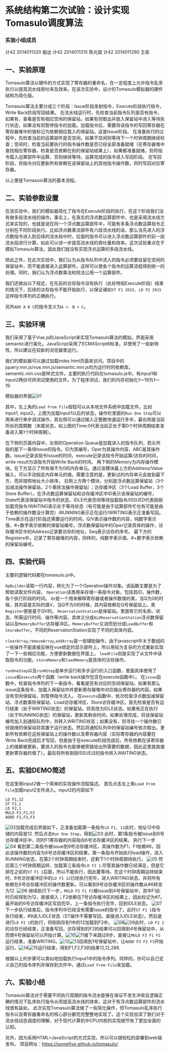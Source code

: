 # 系统结构第二次试验：设计实现Tomasulo调度算法

### 实验小组成员

计42 2014011320 殷达
计42 2014011315 陈光斌
计42 2014011290 王栋

## 一、实验原理

Tomasulo算法以硬件的方式实现了寄存器的重命名，在一定程度上允许指令乱序执行以提高流水线吞吐率及效率。在该次实验中，设计的Tomasulo模拟器的硬件结构为简化版。

Tomasulo算法主要分成三个阶段：Issue阶段发射指令，Execute阶段执行指令，Write Back阶段写回结果。
在流水线运行时，先检查当前指令队列是否有指令，如果有，查看是否有相应空闲的保留站，如果有则取出并放入保留站中进入等待执行状态，如果没有则暂停指令的加载。加载指令后，需要将该指令的写回寄存器在寄存器堆中的值标记为依赖相应载入的保留站。这是Issue阶段。
在准备执行的过程中，先检查当前的运算部件是否空闲，如果不空闲则等待下一个时钟周期继续检查；空闲时，检查当前要执行的指令操作数是否已经全部准备就绪（在寄存器堆中查找相应寄存器，检查是否依赖在别的保留站结果上），如果都准备就绪，则将指令载入运算部件中运算，否则继续等待。运算完成的指令进入写回阶段。
在写回阶段，将指令对应更新所有依赖在该保留站上的其他指令操作数，同时写回对应寄存器。

以上便是Tomasulo算法的基本流程。

## 二、实验参数设置

在该实验中，我们的模拟器简化了指令在Execute阶段的执行，在这个阶段我们没有做多段流水线的操作。事实上，在真实的浮点数运算部件中，也是采用流水线方式来实现的，也就是说在同一个浮点数运算部件中，可能有多条浮点数运算指令正分别在不同阶段执行。比如浮点数乘法部件有六段流水线的话，那么当先进入的浮点数指令进入到后续的流水段中时，后面的指令可以进入浮点数运算部件的前一段流水段进行计算，如此可以进一步提高流水线的吞吐量和效率。这次试验重点在于模拟Tomasulo算法，因此我们就没有实现浮点运算的多段流水线。

除此之外，在此次实验中，我们认为从指令队列中流入的指令必须要驻留在空闲的保留站中，而不能直接进入运算部件。这样可以使各个指令的运算流程得到统一的处理。同时，我们认为浮点数乘法和除法公用一个运算部件。

我们还做出以下规定，在先前的访存指令没有执行（此处特指Execute阶段）结束的情况下，后续的访存指令不能开始执行，以保证诸如`ST F1 2015, LD F2 2015`这样指令序列的正确执行。

另外`ADD A B C`的指令含义为`A <- B + C`。

## 三、实验环境

我们采用了基于Vue.js的JavaScript来实现Tomasulo算法的模拟。界面采用semantic进行美化。JavaScript采用了ECMAScript6标准，并使用了一些新特性，所以建议在较新的浏览器里运行。

我们的模拟器可以通过加载index.html页面来访问。项目中的jquery.min.js/vue.min.js/semantic.min.js均为运行时的依赖库。semantic.min.css是样式文件。主要的执行代码在tomasulo.js中。有input1和input2两份可供测试使用的文件。为了程序测试，我们的内存初始化1～19为1～19.

模拟器的界面![01](image/01.png)

其中，左上角的`Load From File`按钮可以从本地文件系统中加载文件。比如input1, input2。上图为加载input1以后的状态。操作栏里面的`Run One Step`可以用来进行单步调试操作，其右侧可以通过输入正整数快速运行多步。最右侧是当前所处的周期数（末尾状态，如上图的Time:0代表当前正处于第0个时钟周期结束准备进入第1个时钟周期）。

在下侧的页面内容中，左侧的Operation Queue是加载进入的指令队列，箭头所指的是下一条待Issue的指令。ID为其编号，Oper为其操作内容，ABC是其操作数。issue记录该指令Issue的时间，execute记录该指令开始运算/访存的时间，write result为该指令开始Write Back的时间。
再下侧的Memory为内存操作模块。在下方显示了所有值不为0的内存单元。通过该模块最上方的Address/Value输入，可以手动指定内存单元的值。需要注意的是，更新过的内存单元会放到最下方，而非按照地址大小排序。
右侧上方两个模块，分别是浮点数运算保留站（3个加减法操作保留站，2个乘除法操作保留站）；访存缓冲区（3个Load Buffer，3个Store Buffer）。在浮点数运算保留站和访存缓冲区中ID表示该保留站的编号，State代表该保留站中指令的状态，IDLE代表空闲等待加载指令/ISSUED代表刚刚加载完指令/WAITING表示处于等待状态（有可能是由于运算部件忙也有可能是由于依赖的操作数没计算完）/RUNNING表示正在运行/WRITING表示正准备写回。Time表示在运行阶段还需要运行的时间，Q/V表示操作数的内容，纯数字表示值，#+数字表示依赖的保留站编号。浮点数保留站中的Oper记录具体的操作，访存缓冲区中的Address记录要访存的地址，Seq表示访存的序号。
最下方的Registers中，记录了寄存器堆的内容，同样的，纯数字表示值，#+数字表示依赖的保留站编号。

## 四、实验代码

主要的逻辑代码都在tomasulo.js中。

`OpBuilder`读取一行内容，转化为了一个Operation操作对象。该函数主要是为了帮助读取文件内容。
`Operation`该类用来存储一条指令对象，包括其ID，操作数，各个执行阶段的时间。
`QV`是一个用来解释寄存器或者操作数值的类，当Q为0的时候，其内容是实际的值V，当Q不为0的时候，其内容依赖在Q号保留站上。类`Register`便是基于QV的。
`ReservationStation`是保留站。里面有它的名称、状态、所需运行时间、操作等内容。具体又分成`ALUReservationStation`浮点数保留站以及`MemoryBuffer`访存缓冲区。`MemoryBuffer`又进而划分成`LoadBuffer`和`StoreBuffer`。不同的ReservationStation实现了不同的具体内容。

`clearArray`,`removeArray`,`addArray`是一些辅助操作，由于javascript中关于数组的一些操作不能直接反映在vue绑定的显示部件上，所以用较为复杂的方式重新实现了一下一些相应功能，方便更新数据在界面上。
`loadFile`则是实现了从文件中读取指令的功能。`storeMemory`和`loadMemory`是具体的访存操作。

`runOneStep`以及`runNStep`是单步运行和多步运行的入口函数，里面具体使用了`issue`和`execute`两个函数（write back操作包含在execute函数中）。
在`issue`函数中，检查指令序列的下一条指令，看看是否有对应的空闲保留站，如果有那么issue这条指令，加载入保留站中并更新寄存器堆中对应输出寄存器的内容。如果没有空闲保留站，则暂停指令流入。
在`execute`函数中，依次检查浮点数加减保留站、浮点数乘除保留站、Load访存缓冲区、Store访存缓冲区。首先检查是否有运行结束（处于WRITING状态）的保留站，将其改为IDLE状态。如果有正在执行（处于RUNNING状态）的保留站，更新其剩余时间，如果处理完成，将该保留站编号加入到通知队列中，并转入WRITING状态；如果没有，则寻找一个操作数已经就绪的保留站将其置于运行状态。然后将通知队列中的保留站编号依次取出，更新所有依赖在这些保留站上的操作数以及寄存器内容（实际寄存器的内容要在Write Back完成后才写回，但是由于在execute阶段完成后，所有依赖在该寄存器上的值都被更新，要进入的指令也能够被旁路给出所需要的数据，因此这里就直接更新寄存器的值了）。最后将所有刚刚ISSUE过的指令转入WAITING状态。

## 五、实验DEMO简述

在这里用input2做一个简单的实验操作流程描述。
首先点击左上角`Load From File`加载input2文件进入。input2的内容如下

```assembly
LD F1,12
ST F1,1
LD F2,1
MULD F3,F1,F2
ADDD F3,F3,F3
```

![02](image/02.png)加载完成后界面如下，正准备加载第一条指令`LD F1, 12`此时，地址12中存储的内容是12.
然后点击`Run One Step`，得到![03](image/03.png)
此时，第1条指令被Issue到6号访存缓冲区中，同时F1寄存器的内容指向6号访存缓冲区的结果。
执行下一步![04](image/04.png)
看到第二条指令被issue到9号访存缓冲区，其操作数为F1，F1依赖#6，因此该操作数的内容为6号访存缓冲区的结果，第一条指令开始执行load操作，进入RUNNING状态，在第2个时钟周期结束时，还剩下1个时钟周期待执行。
![05](image/05.png)
然后第三个时钟周期运转，加载第三条指令`LD F2 1`.尽管其操作数已经满足，但是它排在之前的`ST F1 1`后面，所以不能执行，因此要等待。在这个时钟周期运转结束时，6号访存缓冲区中的`LD F1 12`已经执行完毕，进入WRITING状态，并将所有依赖在6号访存缓冲区的操作数更新。可以看到9号访存缓冲区的操作数从#6转变为12.
![06](image/06.png)
继续执行下一步，`MULD F3 F1 F2`被issue到4号保留站中，其中F1此时已经得到为12，直接填入；F2依赖在7号访存缓冲区的结果上，因此标记为#7。最开始的6号访存缓冲区写回完毕，上一条指令执行完毕，回到IDLE状态。
![07](image/07.png)
下一步执行结束后，指令序列中已经没有需要issue的指令了。此时`ST F1 1`指令执行结束，#9进入IDLE状态（ST操作不需要写回，直接进入IDLE状态）。然后是进行`LD F2 1`的执行，将刚刚存到1中的12加载到F2中。
![08](image/08.png)![09](image/09.png)此时，`LD F2 1`的访存已经结束，正准备写回，访存得到的F2的结果可以回填到4号保留站中，从而使4号保留站可以开始计算。![10](image/10.png)![11](image/11.png)接下来跳过8步，直接让`MULD F3 F1 F2`运行结束，准备WRITING。![12](image/12.png)![13](image/13.png)回填到1号保留站中，让`ADDD F3 F3 F3`开始运行。![14](image/14.png)![15](image/15.png)运行结束，得到F1,F2,F3的结果12,12,288.

根据以上的步骤可以类似地加载执行input1中的指令序列。同样的，你可以自己定义自己的指令序列并保存到文件中，通过`Load From File`来加载。

## 六、实验小结

Tomasulo算法对于需要不同执行周期的指令流水能够在保证不发生冲突且逻辑正确的情况下乱序执行指令从而提高流水线的效率，这对于有浮点数运算部件的流水线很有益处。
此次实现Tomasulo算法做了一些简化操作，但Tomasulo乱序执行指令以及寄存器重命名的核心部分都完完整整地实现了。这个实验加深了我们对于流水线动态调度的理解，对于现代计算机中CPU内核的实现细节有了更加全面的认知。

另外，因为采用HTML+JavaScript的方式实现，所以可以很轻松的部署到web端发布。
项目网址：https://somefive.github.io/tomasulo/